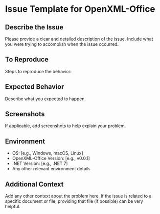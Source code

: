 # Issue Template for OpenXML-Office
## Describe the Issue
Please provide a clear and detailed description of the issue. Include what you were trying to accomplish when the issue occurred.
## To Reproduce
Steps to reproduce the behavior:
## Expected Behavior
Describe what you expected to happen.
## Screenshots
If applicable, add screenshots to help explain your problem.
## Environment
- OS: [e.g., Windows, macOS, Linux]
- OpenXML-Office Version: [e.g., v0.0.1]
- .NET Version: [e.g., .NET 7]
- Any other relevant environment details
## Additional Context
Add any other context about the problem here. If the issue is related to a specific document or file, providing that file (if possible) can be very helpful.
